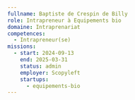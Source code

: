 ```yaml
---
fullname: Baptiste de Crespin de Billy
role: Intrapreneur à Equipements bio
domaine: Intraprenariat
competences:
  - Intrapreneur(se)
missions:
  - start: 2024-09-13
    end: 2025-03-31
    status: admin
    employer: Scopyleft
    startups:
      - equipements-bio
---
```

